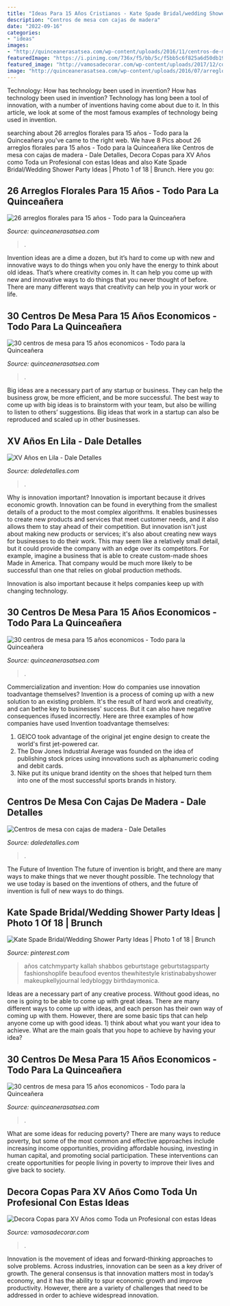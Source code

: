 ```yaml
---
title: "Ideas Para 15 Años Cristianos - Kate Spade Bridal/wedding Shower Party Ideas"
description: "Centros de mesa con cajas de madera"
date: "2022-09-16"
categories:
- "ideas"
images:
- "http://quinceanerasatsea.com/wp-content/uploads/2016/11/centros-de-mesa-para-15-años-economicos-9-375x500.jpg"
featuredImage: "https://i.pinimg.com/736x/f5/bb/5c/f5bb5c6f825a6d50db1922fea1f4abfd.jpg"
featured_image: "http://vamosadecorar.com/wp-content/uploads/2017/12/copas-xv-8.jpg"
image: "http://quinceanerasatsea.com/wp-content/uploads/2016/07/arreglosfloralespara15años_27.jpg"
---
```



Technology: How has technology been used in invention?
How has technology been used in invention? Technology has long been a tool of innovation, with a number of inventions having come about due to it. In this article, we look at some of the most famous examples of technology being used in invention.

	

		
searching about 26 arreglos florales para 15 años - Todo para la Quinceañera you've came to the right web. We have 8 Pics about 26 arreglos florales para 15 años - Todo para la Quinceañera like Centros de mesa con cajas de madera - Dale Detalles, Decora Copas para XV Años como Toda un Profesional con estas Ideas and also Kate Spade Bridal/Wedding Shower Party Ideas | Photo 1 of 18 | Brunch. Here you go:
		
    
## 26 Arreglos Florales Para 15 Años - Todo Para La Quinceañera

<img loading=lazy src="http://quinceanerasatsea.com/wp-content/uploads/2016/07/arreglosfloralespara15años_27.jpg" onerror="this.onerror=null;this.src='https://tse4.mm.bing.net/th?id=OIP.5kZPyFuLzP7wvUE4GBc0JwAAAA&amp;pid=15.1';" alt="26 arreglos florales para 15 años - Todo para la Quinceañera">

_Source: quinceanerasatsea.com_

>. 

	

Invention ideas are a dime a dozen, but it’s hard to come up with new and innovative ways to do things when you only have the energy to think about old ideas. That’s where creativity comes in. It can help you come up with new and innovative ways to do things that you never thought of before. There are many different ways that creativity can help you in your work or life.

    
## 30 Centros De Mesa Para 15 Años Economicos - Todo Para La Quinceañera

<img loading=lazy src="http://quinceanerasatsea.com/wp-content/uploads/2016/11/centros-de-mesa-para-15-años-economicos-9-375x500.jpg" onerror="this.onerror=null;this.src='https://tse1.mm.bing.net/th?id=OIP.lijcH0qiKBVjJmkTIro4BgAAAA&amp;pid=15.1';" alt="30 centros de mesa para 15 años economicos - Todo para la Quinceañera">

_Source: quinceanerasatsea.com_

>. 

	

Big ideas are a necessary part of any startup or business. They can help the business grow, be more efficient, and be more successful. The best way to come up with big ideas is to brainstorm with your team, but also be willing to listen to others’ suggestions. Big ideas that work in a startup can also be reproduced and scaled up in other businesses.

    
## XV Años En Lila - Dale Detalles

<img loading=lazy src="https://i2.wp.com/www.daledetalles.com/wp-content/uploads/2016/01/l9.jpg" onerror="this.onerror=null;this.src='https://tse3.mm.bing.net/th?id=OIP.ayhp51qbwSReoKeLS-lCvwHaLH&amp;pid=15.1';" alt="XV Años en Lila - Dale Detalles">

_Source: daledetalles.com_

>. 

	

Why is innovation important?
Innovation is important because it drives economic growth. Innovation can be found in everything from the smallest details of a product to the most complex algorithms. It enables businesses to create new products and services that meet customer needs, and it also allows them to stay ahead of their competition.
But innovation isn't just about making new products or services; it's also about creating new ways for businesses to do their work. This may seem like a relatively small detail, but it could provide the company with an edge over its competitors. For example, imagine a business that is able to create custom-made shoes Made in America. That company would be much more likely to be successful than one that relies on global production methods.

Innovation is also important because it helps companies keep up with changing technology.

    
## 30 Centros De Mesa Para 15 Años Economicos - Todo Para La Quinceañera

<img loading=lazy src="http://quinceanerasatsea.com/wp-content/uploads/2016/11/centros-de-mesa-para-15-años-economicos-31.jpg" onerror="this.onerror=null;this.src='https://tse3.mm.bing.net/th?id=OIP.8XxeKo88su-Py8tTeI9uiQHaLH&amp;pid=15.1';" alt="30 centros de mesa para 15 años economicos - Todo para la Quinceañera">

_Source: quinceanerasatsea.com_

>. 

	

Commercialization and invention: How do companies use innovation toadvantage themselves?
Invention is a process of coming up with a new solution to an existing problem. It's the result of hard work and creativity, and can bethe key to businesses' success. But it can also have negative consequences ifused incorrectly. Here are three examples of how companies have used Invention toadvantage themselves: 
1. GEICO took advantage of the original jet engine design to create the world's first jet-powered car.
2. The Dow Jones Industrial Average was founded on the idea of publishing stock prices using innovations such as alphanumeric coding and debit cards.
3. Nike put its unique brand identity on the shoes that helped turn them into one of the most successful sports brands in history.

    
## Centros De Mesa Con Cajas De Madera - Dale Detalles

<img loading=lazy src="https://i0.wp.com/www.daledetalles.com/wp-content/uploads/2017/05/centros-de-mesa-con-cajas-de-madera9.jpg" onerror="this.onerror=null;this.src='https://tse1.mm.bing.net/th?id=OIP.WmPaVr9heJrhpSg8GlAvAgAAAA&amp;pid=15.1';" alt="Centros de mesa con cajas de madera - Dale Detalles">

_Source: daledetalles.com_

>. 

	

The Future of Invention
The future of invention is bright, and there are many ways to make things that we never thought possible. The technology that we use today is based on the inventions of others, and the future of invention is full of new ways to do things.

    
## Kate Spade Bridal/Wedding Shower Party Ideas | Photo 1 Of 18 | Brunch

<img loading=lazy src="https://i.pinimg.com/736x/f5/bb/5c/f5bb5c6f825a6d50db1922fea1f4abfd.jpg" onerror="this.onerror=null;this.src='https://tse4.mm.bing.net/th?id=OIP.BIXj45M5pCefhMmSmEq0zgHaLJ&amp;pid=15.1';" alt="Kate Spade Bridal/Wedding Shower Party Ideas | Photo 1 of 18 | Brunch">

_Source: pinterest.com_

>años catchmyparty kallah shabbos geburtstage geburtstagsparty fashionshoplife beaufood eventos thewhitestyle kristinababyshower makeupkellyjournal ledybloggy birthdaymonica. 

	

Ideas are a necessary part of any creative process. Without good ideas, no one is going to be able to come up with great ideas. There are many different ways to come up with ideas, and each person has their own way of coming up with them. However, there are some basic tips that can help anyone come up with good ideas. 1) think about what you want your idea to achieve. What are the main goals that you hope to achieve by having your idea?

    
## 30 Centros De Mesa Para 15 Años Economicos - Todo Para La Quinceañera

<img loading=lazy src="http://quinceanerasatsea.com/wp-content/uploads/2016/11/centros-de-mesa-para-15-años-economicos-24.jpg" onerror="this.onerror=null;this.src='https://tse2.mm.bing.net/th?id=OIP._QYmAfctc64PWVLf9xZVegHaLI&amp;pid=15.1';" alt="30 centros de mesa para 15 años economicos - Todo para la Quinceañera">

_Source: quinceanerasatsea.com_

>. 

	

What are some ideas for reducing poverty?
There are many ways to reduce poverty, but some of the most common and effective approaches include increasing income opportunities, providing affordable housing, investing in human capital, and promoting social participation. These interventions can create opportunities for people living in poverty to improve their lives and give back to society.

    
## Decora Copas Para XV Años Como Toda Un Profesional Con Estas Ideas

<img loading=lazy src="http://vamosadecorar.com/wp-content/uploads/2017/12/copas-xv-8.jpg" onerror="this.onerror=null;this.src='https://tse1.mm.bing.net/th?id=OIP.fkvH0GfnkB377I9JNip0lgAAAA&amp;pid=15.1';" alt="Decora Copas para XV Años como Toda un Profesional con estas Ideas">

_Source: vamosadecorar.com_

>. 

	

Innovation is the movement of ideas and forward-thinking approaches to solve problems. Across industries, innovation can be seen as a key driver of growth. The general consensus is that innovation matters most in today’s economy, and it has the ability to spur economic growth and improve productivity. However, there are a variety of challenges that need to be addressed in order to achieve widespread innovation.

